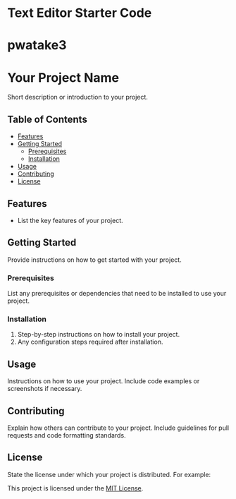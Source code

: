 # Text Editor Starter Code
# pwatake3
# Your Project Name

Short description or introduction to your project.

## Table of Contents

- [Features](#features)
- [Getting Started](#getting-started)
  - [Prerequisites](#prerequisites)
  - [Installation](#installation)
- [Usage](#usage)
- [Contributing](#contributing)
- [License](#license)

## Features

- List the key features of your project.

## Getting Started

Provide instructions on how to get started with your project.

### Prerequisites

List any prerequisites or dependencies that need to be installed to use your project.

### Installation

1. Step-by-step instructions on how to install your project.
2. Any configuration steps required after installation.

## Usage

Instructions on how to use your project. Include code examples or screenshots if necessary.

## Contributing

Explain how others can contribute to your project. Include guidelines for pull requests and code formatting standards.

## License

State the license under which your project is distributed. For example:

This project is licensed under the [MIT License](LICENSE).
